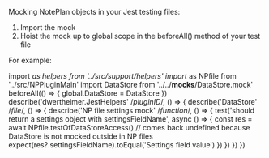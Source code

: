 Mocking NotePlan objects in your Jest testing files:

1. Import the mock
2. Hoist the mock up to global scope in the beforeAll() method of your test file

For example:

import *as helpers from '../src/support/helpers'
import* as NPfile from '../src/NPPluginMain'
import DataStore from '../../__mocks__/DataStore.mock'
beforeAll(() => {
  global.DataStore = DataStore
})
describe('dwertheimer.JestHelpers' /*pluginID*/, () => {
  describe('DataStore' /*file*/, () => {
    describe('NP file settings mock' /*function*/, () => {
      test('should return a settings object with settingsFieldName', async () => {
        const res = await NPfile.testOfDataStoreAccess() // comes back undefined because DataStore is not mocked outside in NP files
        expect(res?.settingsFieldName).toEqual('Settings field value')
      })
    })
  })
})